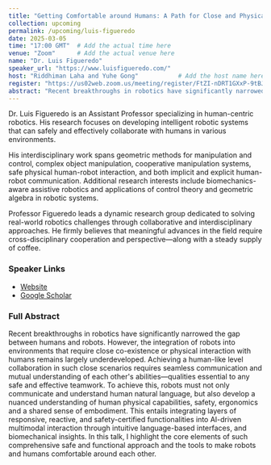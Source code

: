 ```yaml
---
title: "Getting Comfortable around Humans: A Path for Close and Physical Human-Robot Collaboration"
collection: upcoming
permalink: /upcoming/luis-figueredo
date: 2025-03-05
time: "17:00 GMT"  # Add the actual time here
venue: "Zoom"      # Add the actual venue here
name: "Dr. Luis Figueredo"
speaker_url: "https://www.luisfigueredo.com/"
host: "Riddhiman Laha and Yuhe Gong"           # Add the host name here
register: "https://us02web.zoom.us/meeting/register/FtZI-nDRT1GXxP-9tBJgEQ" # Add registration link if available
abstract: "Recent breakthroughs in robotics have significantly narrowed the gap between humans and robots. However, the integration of robots into environments that require close co-existence or physical interaction with humans remains largely underdeveloped. Achieving a human-like level collaboration in such close scenarios requires seamless communication and mutual understanding of each other's abilities—qualities essential to any safe and effective teamwork."
---
```


Dr. Luis Figueredo is an Assistant Professor specializing in human-centric robotics. His research focuses on developing intelligent robotic systems that can safely and effectively collaborate with humans in various environments.

His interdisciplinary work spans geometric methods for manipulation and control, complex object manipulation, cooperative manipulation systems, safe physical human-robot interaction, and both implicit and explicit human-robot communication. Additional research interests include biomechanics-aware assistive robotics and applications of control theory and geometric algebra in robotic systems.

Professor Figueredo leads a dynamic research group dedicated to solving real-world robotics challenges through collaborative and interdisciplinary approaches. He firmly believes that meaningful advances in the field require cross-disciplinary cooperation and perspective—along with a steady supply of coffee.

### Speaker Links
- [Website](https://www.luisfigueredo.com/)
- [Google Scholar](https://scholar.google.com/citations?user=ppZN58sAAAAJ&hl=en)

### Full Abstract
Recent breakthroughs in robotics have significantly narrowed the gap between humans and robots. However, the integration of robots into environments that require close co-existence or physical interaction with humans remains largely underdeveloped. Achieving a human-like level collaboration in such close scenarios requires seamless communication and mutual understanding of each other's abilities—qualities essential to any safe and effective teamwork. To achieve this, robots must not only communicate and understand human natural language, but also develop a nuanced understanding of human physical capabilities, safety, ergonomics and a shared sense of embodiment. This entails integrating layers of responsive, reactive, and safety-certified functionalities into AI-driven multimodal interaction through intuitive language-based interfaces, and biomechanical insights. In this talk, I highlight the core elements of such comprehensive safe and functional approach and the tools to make robots and humans comfortable around each other.
